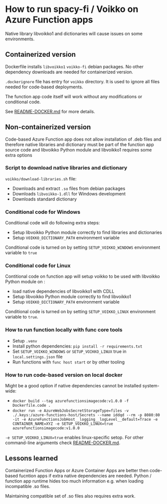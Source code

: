 # How to run spacy-fi / Voikko on Azure Function apps

Native library libvoikko1 and dictionaries will cause issues on some environments.

## Containerized version

Dockerfile installs `libvoikko1` `voikko-fi` debian packages. No other dependency downloads are needed for containerized version.

`.dockerignore` file has entry for `voikko` directory. It is used to ignore all files needed for code-based deployments.

The function app code itself will work without any modifications or conditional code.

See [README-DOCKER.md](README-DOCKER.md) for more details.

## Non-containerized version

Code-based Azure Function app does not allow installation of .deb files and therefore
native libraries and dictionary must be part of the function app source code and
libvoikko Python module and libvoikko1 requires some extra options

### Script to download native libraries and dictionary

`voikko/download-libraries.sh` file:

* Downloads and extract `.so` files from debian packages
* Downloads `libvoikko-1.dll` for Windows development
* Downloads standard dictionary

### Conditional code for Windows

Conditional code will do following extra steps:

* Setup libvoikko Python module correctly to find libraries and dictionaries
* Setup `VOIKKO_DICTIONARY_PATH` environment variable

Conditional code is turned on by setting `SETUP_VOIKKO_WINDOWS` environment variable to `true`

### Conditional code for Linux

Contitional code on function app will setup voikko to be used with libvoikko Python module on :

* load native dependencies of libvoikko1 with CDLL
* Setup libvoikko Python module correctly to find libvoikko1
* Setup `VOIKKO_DICTIONARY_PATH` environment variable

Conditional code is turned on by setting `SETUP_VOIKKO_LINUX` environment variable to `true`.

### How to run function locally with func core tools

* Setup `.venv`
* Install python dependencies: `pip install -r requirements.txt`
* Set `SETUP_VOIKKO_WINDOWS` or `SETUP_VOIKKO_LINUX` true in `local.settings.json` file
* Run functions with `func host start` or by other tooling

### How to run code-based version on local docker

Might be a good option if native dependencies cannot be installed system-wide:

* `docker build --tag azurefunctionsimagecode:v1.0.0 -f Dockerfile.code .`
* `docker run -e AzureWebJobsSecretStorageType=files -v ./.keys:/azure-functions-host/Secrets --name iddqd --rm -p 8080:80 -it -e AzureFunctionsJobHost__logging__logLevel__default=Trace -e CONTAINER_NAME=XYZ -e SETUP_VOIKKO_LINUX=true  azurefunctionsimagecode:v1.0.0`

`-e SETUP_VOIKKO_LINUX=true` enables linux-specific setop. For other command-line arguments check [README-DOCKER.md](README-DOCKER.md).

## Lessons learned

Containerized Function Apps or Azure Container Apps are better then code-based fucntion apps if extra native dependencies are needed. Python / function app runtime hides too much information e.g. when loading incompatible .so files.

Maintaining compatible set of .so files also requires extra work.
